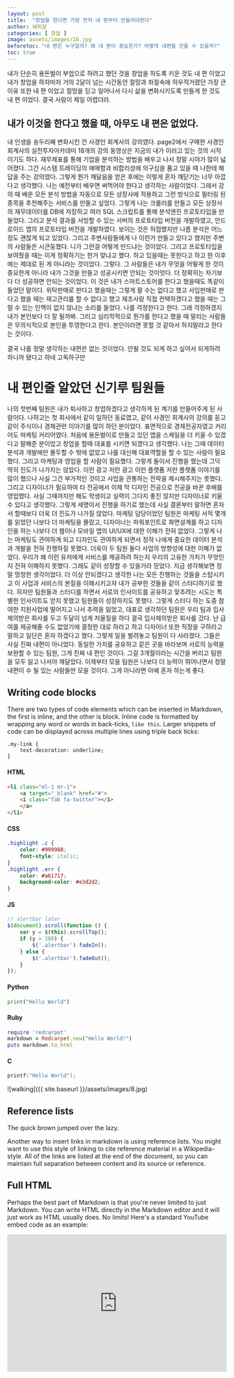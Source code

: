 ```yaml
---
layout: post
title:  "창업을 한다면 가장 먼저 내 편부터 만들어야한다"
author: 눼피샬
categories: [ 창업 ]
image: assets/images/16.jpg
beforetoc: "내 편은 누구일까? 왜 내 편이 중요한가? 어떻게 내편을 만들 수 있을까?"
toc: true
---
```


내가 단순히 용돈벌이 부업으로 하려고 했던 것을 창업을 하도록 키운 것도 내 편 이었고
내가 창업을 하자마자 거의 2달이 넘는 시간동안 절망과 좌절속에 허우적거렸던 가장 큰 이유 또한 내 편 이었고
절망을 딛고 일어나서 다시 삶을 변화시키도록 만들게 한 것도 내 편 이었다. 
결국 사람이 제일 어렵더라.


## 내가 이것을 한다고 했을 때, 아무도 내 편은 없었다.
내 인생을 송두리째 변화시킨 건 사경인 회계사의 강의였다. page2에서 구매한 사경인 회계사의 실전투자아카데미 18개의 강의 동영상은 지금의 내가 이러고 있는 것의 시작이기도 하다. 재무제표를 통해 기업을 분석하는 방법을 배우고 나서 정말 시야가 많이 넓어졌다. 그간 시스템 트레이딩의 애매함과 비합리성에 의구심을 품고 있을 때 나한테 해답을 주는 강의였다. 그렇게 뭔가 깨달음을 얻은 후에는 이렇게 혼자 깨닫기는 너무 아깝다고 생각했다. 나는 예전부터 배우면 써먹어야 한다고 생각하는 사람이었다. 그래서 강의 때 배운 모든 분석 방법을 자동으로 모든 상장사에 적용하고 그런 방식으로 필터링 된 종목을 추천해주는 서비스를 만들고 싶었다. 그렇게 나는 크롤러를 만들고 모든 상장사의 재무데이터를 DB에 저장하고 여러 SQL 스크립트를 통해 분석엔진 프로토타입을 만들었다. 그리고 분석 결과를 서빙할 수 있는 서버의 프로토타입 버전을 개발하였고, 안드로이드 앱의 프로토타입 버전을 개발하였다. 보이는 것은 허접했지만 나름 분석은 어느정도 괜찮게 되고 있었다. 그리고 주변사람들에게 나 이런거 만들고 있다고 했지만 주변의 사람들은 시큰둥했다. 니가 그런걸 어떻게 만드냐는 것이었다. 그리고 프로토타입을 보여줬을 때는 이게 정확하기는 한거 맞냐고 했다. 하고 있을때는 못한다고 하고 한 이후에는 제대로 된 게 아니라는 것이었다. 그렇다. 그 사람들은 내가 무엇을 어떻게 한 것이 중요한게 아니라 내가 그것을 만들고 성공시키면 안되는 것이엇다. 더 정확히는 자기보다 더 성공하면 안되는 것이었다. 이 것은 내가 스마트스토어를 한다고 했을때도 똑같이 들었던 말이다. 위탁판매로 판다고 했을때는 그렇게 팔 수는 없다고 했고 사입판매로 판다고 했을 때는 재고관리를 할 수 없다고 했고 제조사랑 직접 컨택하겠다고 했을 때는 그럴 수 있는 인맥이 없지 않냐는 소리를 들었다. 나를 걱정한다고 한다. 그래 걱정하겠지 내가 본인보다 더 잘 될까봐. 그리고 심리학적으로 뭔가를 한다고 했을 때 말리는 사람들은 무의식적으로 본인을 투영한다고 한다. 본인이라면 못할 것 같아서 하지말라고 한다는 것이다.


결국 나를 정말 생각하는 내편은 없는 것이었다. 안될 것도 되게 하고 싶어서 되게하려 하니까 됐다고 하네 고독하구만

# 내 편인줄 알았던 신기루 팀원들 
 나의 첫번째 팀원은 내가 퇴사하고 창업하겠다고 생각하게 된 계기를 만들어주게 된 사람이다. 나하고는 첫 회사에서 같이 일하던 동료였고, 같이 사경인 회계사의 강의를 듣고 같이 주식이나 경제관련 이야기를 많이 하던 분이었다. 표면적으로 경제전공자였고 커리어도 마케팅 커리어였다. 처음에 용돈벌이로 만들고 있던 앱을 스케일을 더 키울 수 있겠다고 말해준 분이었고 창업을 할때 대표를 시키면 되겠다고 생각했다. 나는 그때 데이터 분석과 개발에만 몰두할 수 밖에 없었고 나를 대신해 대표역할을 할 수 있는 사람이 필요했다. 그리고 마케팅과 영업을 할 사람이 필요했다. 그렇게 둘이서 진행을 했는데 그닥 딱히 진도가 나가지는 않았다. 이런 광고 저런 광고 이런 플랫폼 저런 플랫폼 이야기를 많이 했으나 사실 그건 부가적인 것이고 사업을 관통하는 전략을 제시해주지는 못했다. 그리고 디자이너가 필요하여 타 전공에서 이제 막 디자인 전공으로 전공을 바꾼 후배를 영업했다. 사실 그때까지만 해도 학생이고 실력이 그다지 좋진 않지만 디자이너로 키울 수 있다고 생각했다. 그렇게 세명이서 진행을 하기로 했는데 사실 결론부터 말하면 혼자서 할때보다 더욱 더 진도가 나가질 않았다. 마케팅 담당이었던 팀원은 마케팅 서적 몇개를 읽었던 나보다 더 마케팅을 몰랐고, 디자이너는 파워포인트로 화면설계를 하고 디자인을 하는 나보다 더 웹이나 모바일 앱의 UI/UX에 대한 이해가 전혀 없었다. 그렇게 나는 마케팅도 관여하게 되고 디자인도 관여하게 되면서 정작 나에게 중요한 데이터 분석과 개발을 전혀 진행하질 못했다. 더욱이 두 팀원 둘다 사업의 방향성에 대한 이해가 없었다. 우리가 왜 이런 유저에게 서비스를 제공하려 하는지 우리의 고유한 가치가 무엇인지 전혀 이해하지 못했다. 그래도 같이 성장할 수 있을거라 믿었다. 지금 생각해보면 정말 멍청한 생각이었다. 더 이상 안되겠다고 생각한 나는 모든 진행하는 것들을 스탑시키고 이 사업과 서비스의 본질을 이해시키고자 내가 공부한 것들을 같이 스터디하기로 했다. 히자만 팀원들과 스터디를 하면서 서로의 인사이트를 공유하고 맞추려는 시도는 특별한 인사이트도 얻지 못했고 팀원들이 성장하지도 못했다. 그렇게 스터디 하는 도중 참여한 지원사업에 떨어지고 나서 추력을 잃었고, 대표로 생각하던 팀원은 우리 팀과 입사제의받은 회사를 두고 두달이 넘게 저울질을 하다 결국 입사제의받은 회사를 갔다. 난 급여를 제공해줄 수도 없었기에 결정한 대로 하라고 하고 디자이너 또한 직장을 구하라고 말하고 일단은 혼자 하겠다고 했다. 그렇게 일을 벌려놓고 팀원이 다 사라졌다. 그들은 사실 진짜 내편이 아니었다. 동일한 가치를 공유하고 같은 곳을 바라보며 서로의 능력을 보완할 수 있는 팀원, 그게 진짜 내 편인 것이다. 그걸 3개월이라는 시간을 버리고 팀원을 모두 잃고 나서야 깨달았다. 이제부터 모을 팀원은 나보다 더 능력이 뛰어나면서 정말 내편이 수 될 있는 사람들만 모을 것이다. 그게 아니라면 아예 혼자 하는게 좋다. 


## Writing code blocks

There are two types of code elements which can be inserted in Markdown, the first is inline, and the other is block. Inline code is formatted by wrapping any word or words in back-ticks, `like this`. Larger snippets of code can be displayed across multiple lines using triple back ticks:

```
.my-link {
    text-decoration: underline;
}
```

#### HTML

```html
<li class="ml-1 mr-1">
    <a target="_blank" href="#">
    <i class="fab fa-twitter"></i>
    </a>
</li>
```

#### CSS

```css
.highlight .c {
    color: #999988;
    font-style: italic; 
}
.highlight .err {
    color: #a61717;
    background-color: #e3d2d2; 
}
```

#### JS

```js
// alertbar later
$(document).scroll(function () {
    var y = $(this).scrollTop();
    if (y > 280) {
        $('.alertbar').fadeIn();
    } else {
        $('.alertbar').fadeOut();
    }
});
```

#### Python

```python
print("Hello World")
```

#### Ruby

```ruby
require 'redcarpet'
markdown = Redcarpet.new("Hello World!")
puts markdown.to_html
```

#### C

```c
printf("Hello World");
```




![walking]({{ site.baseurl }}/assets/images/8.jpg)

## Reference lists

The quick brown jumped over the lazy.

Another way to insert links in markdown is using reference lists. You might want to use this style of linking to cite reference material in a Wikipedia-style. All of the links are listed at the end of the document, so you can maintain full separation between content and its source or reference.

## Full HTML

Perhaps the best part of Markdown is that you're never limited to just Markdown. You can write HTML directly in the Markdown editor and it will just work as HTML usually does. No limits! Here's a standard YouTube embed code as an example:

<p><iframe style="width:100%;" height="315" src="https://www.youtube.com/embed/Cniqsc9QfDo?rel=0&amp;showinfo=0" frameborder="0" allowfullscreen></iframe></p>
